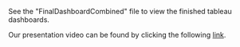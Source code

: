 See the "FinalDashboardCombined" file to view the finished tableau dashboards.

Our presentation video can be found by clicking the following [link](https://youtu.be/bWmgQvX6VUM).
